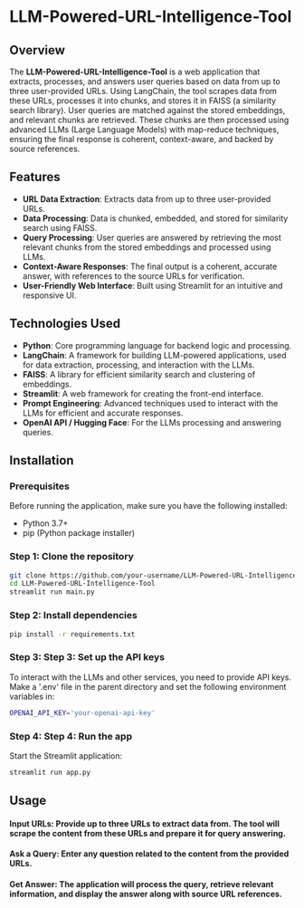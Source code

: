 # LLM-Powered-URL-Intelligence-Tool

## Overview

The **LLM-Powered-URL-Intelligence-Tool** is a web application that extracts, processes, and answers user queries based on data from up to three user-provided URLs. Using LangChain, the tool scrapes data from these URLs, processes it into chunks, and stores it in FAISS (a similarity search library). User queries are matched against the stored embeddings, and relevant chunks are retrieved. These chunks are then processed using advanced LLMs (Large Language Models) with map-reduce techniques, ensuring the final response is coherent, context-aware, and backed by source references.

## Features

- **URL Data Extraction**: Extracts data from up to three user-provided URLs.
- **Data Processing**: Data is chunked, embedded, and stored for similarity search using FAISS.
- **Query Processing**: User queries are answered by retrieving the most relevant chunks from the stored embeddings and processed using LLMs.
- **Context-Aware Responses**: The final output is a coherent, accurate answer, with references to the source URLs for verification.
- **User-Friendly Web Interface**: Built using Streamlit for an intuitive and responsive UI.

## Technologies Used

- **Python**: Core programming language for backend logic and processing.
- **LangChain**: A framework for building LLM-powered applications, used for data extraction, processing, and interaction with the LLMs.
- **FAISS**: A library for efficient similarity search and clustering of embeddings.
- **Streamlit**: A web framework for creating the front-end interface.
- **Prompt Engineering**: Advanced techniques used to interact with the LLMs for efficient and accurate responses.
- **OpenAI API / Hugging Face**: For the LLMs processing and answering queries.

## Installation

### Prerequisites

Before running the application, make sure you have the following installed:

- Python 3.7+
- pip (Python package installer)

### Step 1: Clone the repository

```bash
git clone https://github.com/your-username/LLM-Powered-URL-Intelligence-Tool.git
cd LLM-Powered-URL-Intelligence-Tool
streamlit run main.py
```

### Step 2: Install dependencies

```bash
pip install -r requirements.txt
```

### Step 3: Step 3: Set up the API keys
To interact with the LLMs and other services, you need to provide API keys. Make a '.env' file in the parent directory and set the following environment variables in:
```bash
OPENAI_API_KEY='your-openai-api-key'
```

### Step 4: Step 4: Run the app
Start the Streamlit application:
```bash
streamlit run app.py
```

## Usage
#### Input URLs: Provide up to three URLs to extract data from. The tool will scrape the content from these URLs and prepare it for query answering.
#### Ask a Query: Enter any question related to the content from the provided URLs.
#### Get Answer: The application will process the query, retrieve relevant information, and display the answer along with source URL references.

